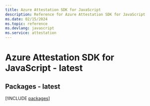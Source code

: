 ```yaml
---
title: Azure Attestation SDK for JavaScript
description: Reference for Azure Attestation SDK for JavaScript
ms.date: 02/15/2024
ms.topic: reference
ms.devlang: javascript
ms.service: attestation
---
```

# Azure Attestation SDK for JavaScript - latest
## Packages - latest
[!INCLUDE [packages](attestation-index.md)]